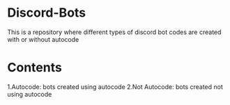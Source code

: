 # Discord-Bots
This is a repository where different types of discord bot codes are created with or without autocode 
# Contents
1.Autocode: bots created using autocode
2.Not Autocode: bots created not using autocode
